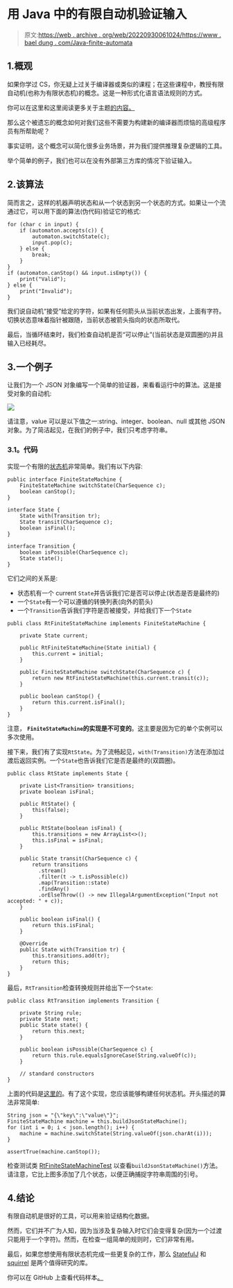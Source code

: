 # 用 Java 中的有限自动机验证输入

> 原文:[https://web . archive . org/web/20220930061024/https://www . bael dung . com/Java-finite-automata](https://web.archive.org/web/20220930061024/https://www.baeldung.com/java-finite-automata)

## 1.概观

如果你学过 CS，你无疑上过关于编译器或类似的课程；在这些课程中，教授有限自动机(也称为有限状态机)的概念。这是一种形式化语言语法规则的方式。

你可以在这里和这里阅读更多关于主题[的内容。](https://web.archive.org/web/20220525005723/https://www.cs.rochester.edu/u/nelson/courses/csc_173/fa/fa.html)

那么这个被遗忘的概念如何对我们这些不需要为构建新的编译器而烦恼的高级程序员有所帮助呢？

事实证明，这个概念可以简化很多业务场景，并为我们提供推理复杂逻辑的工具。

举个简单的例子，我们也可以在没有外部第三方库的情况下验证输入。

## 2.该算法

简而言之，这样的机器声明状态和从一个状态到另一个状态的方式。如果让一个流通过它，可以用下面的算法(伪代码)验证它的格式:

```
for (char c in input) {
    if (automaton.accepts(c)) {
        automaton.switchState(c);
        input.pop(c);
    } else {
        break;
    }
}
if (automaton.canStop() && input.isEmpty()) {
    print("Valid");
} else {
    print("Invalid");
}
```

我们说自动机“接受”给定的字符，如果有任何箭头从当前状态出发，上面有字符。切换状态意味着指针被跟随，当前状态被箭头指向的状态所取代。

最后，当循环结束时，我们检查自动机是否“可以停止”(当前状态是双圆圈的)并且输入已经耗尽。

## 3.一个例子

让我们为一个 JSON 对象编写一个简单的验证器，来看看运行中的算法。这是接受对象的自动机:

[![](img/87043bceedd3e80a17a69d9c890040e4.png)](/web/20220525005723/https://www.baeldung.com/wp-content/uploads/2017/03/json_dfa-2.png)

请注意，value 可以是以下值之一:string、integer、boolean、null 或其他 JSON 对象。为了简洁起见，在我们的例子中，我们只考虑字符串。

### **3.1。代码**

实现一个有限的[状态机](/web/20220525005723/https://www.baeldung.com/cs/state-machines)非常简单。我们有以下内容:

```
public interface FiniteStateMachine {
    FiniteStateMachine switchState(CharSequence c);
    boolean canStop();
}

interface State {
    State with(Transition tr);
    State transit(CharSequence c);
    boolean isFinal();
}

interface Transition {
    boolean isPossible(CharSequence c);
    State state();
} 
```

它们之间的关系是:

*   状态机有一个 current `State`并告诉我们它是否可以停止(状态是否是最终的)
*   一个`State`有一个可以遵循的转换列表(向外的箭头)
*   一个`Transition`告诉我们字符是否被接受，并给我们下一个`State`

```
publi class RtFiniteStateMachine implements FiniteStateMachine {

    private State current;

    public RtFiniteStateMachine(State initial) {
        this.current = initial;
    }

    public FiniteStateMachine switchState(CharSequence c) {
        return new RtFiniteStateMachine(this.current.transit(c));
    }

    public boolean canStop() {
        return this.current.isFinal();
    }
}
```

注意， **`FiniteStateMachine`的实现是不可变的**。这主要是因为它的单个实例可以多次使用。

接下来，我们有了实现`RtState`。为了流畅起见，`with(Transition)`方法在添加过渡后返回实例。一个`State`也告诉我们它是否是最终的(双圆圈)。

```
public class RtState implements State {

    private List<Transition> transitions;
    private boolean isFinal;

    public RtState() {
        this(false);
    }

    public RtState(boolean isFinal) {
        this.transitions = new ArrayList<>();
        this.isFinal = isFinal;
    }

    public State transit(CharSequence c) {
        return transitions
          .stream()
          .filter(t -> t.isPossible(c))
          .map(Transition::state)
          .findAny()
          .orElseThrow(() -> new IllegalArgumentException("Input not accepted: " + c));
    }

    public boolean isFinal() {
        return this.isFinal;
    }

    @Override
    public State with(Transition tr) {
        this.transitions.add(tr);
        return this;
    }
}
```

最后，`RtTransition`检查转换规则并给出下一个`State`:

```
public class RtTransition implements Transition {

    private String rule;
    private State next;
    public State state() {
        return this.next;
    }

    public boolean isPossible(CharSequence c) {
        return this.rule.equalsIgnoreCase(String.valueOf(c));
    }

    // standard constructors
}
```

上面的代码是[这里的](https://web.archive.org/web/20220525005723/https://github.com/eugenp/tutorials/tree/master/algorithms-miscellaneous-1/src/main/java/com/baeldung/algorithms/automata)。有了这个实现，您应该能够构建任何状态机。开头描述的算法非常简单:

```
String json = "{\"key\":\"value\"}";
FiniteStateMachine machine = this.buildJsonStateMachine();
for (int i = 0; i < json.length(); i++) {
    machine = machine.switchState(String.valueOf(json.charAt(i)));
}

assertTrue(machine.canStop());
```

检查测试类 [RtFiniteStateMachineTest](https://web.archive.org/web/20220525005723/https://github.com/eugenp/tutorials/blob/ef7400484c2409ae25a82874e16a1b8d53ba2b32/algorithms/src/test/java/algorithms/RtFiniteStateMachineLongRunningUnitTest.java) 以查看`buildJsonStateMachine()`方法。请注意，它比上图多添加了几个状态，以便正确捕捉字符串周围的引号。

## 4.结论

有限自动机是很好的工具，可以用来验证结构化数据。

然而，它们并不广为人知，因为当涉及复杂输入时它们会变得复杂(因为一个过渡只能用于一个字符)。然而，在检查一组简单的规则时，它们非常有用。

最后，如果您想使用有限状态机完成一些更复杂的工作，那么 [StatefulJ](https://web.archive.org/web/20220525005723/https://github.com/statefulj/statefulj) 和 [squirrel](https://web.archive.org/web/20220525005723/https://github.com/hekailiang/squirrel) 是两个值得研究的库。

你可以在 GitHub 上查看代码样本[。](https://web.archive.org/web/20220525005723/https://github.com/eugenp/tutorials/tree/master/algorithms-modules/algorithms-miscellaneous-1)